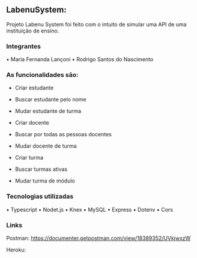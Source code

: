 ## LabenuSystem:

Projeto Labenu System foi feito com o intuito de simular uma API de uma instituição de ensino.

### Integrantes

• Maria Fernanda Lançoni
• Rodrigo Santos do Nascimento

### As funcionalidades são:

- Criar estudante
- Buscar estudante pelo nome
- Mudar estudante de turma

- Criar docente
- Buscar por todas as pessoas docentes
- Mudar docente de turma

- Criar turma
- Buscar turmas ativas
- Mudar turma de módulo

### Tecnologias utilizadas

• Typescript
• Nodet.js
• Knex
• MySQL
• Express
• Dotenv
• Cors

### Links

Postman: https://documenter.getpostman.com/view/18389352/UVkjwxzW

Heroku:
